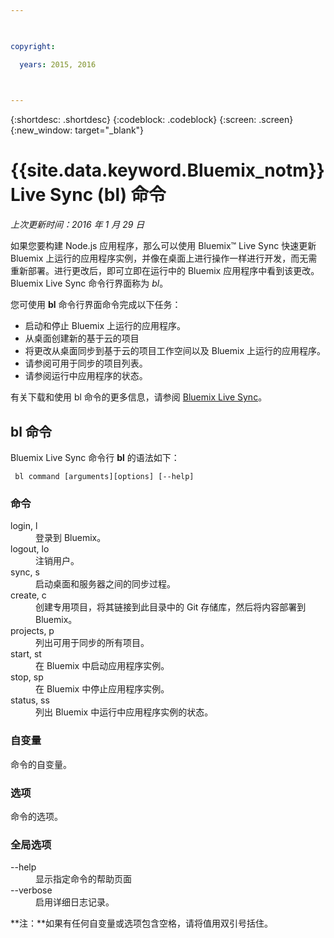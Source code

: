 ```yaml
---

 

copyright:

  years: 2015, 2016

 

---
```


{:shortdesc: .shortdesc}
{:codeblock: .codeblock}
{:screen: .screen}
{:new_window: target="_blank"}

# {{site.data.keyword.Bluemix_notm}} Live Sync (bl) 命令

*上次更新时间：2016 年 1 月 29 日*

如果您要构建 Node.js 应用程序，那么可以使用 Bluemix™ Live Sync 快速更新 Bluemix 上运行的应用程序实例，并像在桌面上进行操作一样进行开发，而无需重新部署。进行更改后，即可立即在运行中的 Bluemix 应用程序中看到该更改。Bluemix Live Sync 命令行界面称为 *bl*。

您可使用 **bl** 命令行界面命令完成以下任务：

* 启动和停止 Bluemix 上运行的应用程序。
* 从桌面创建新的基于云的项目
* 将更改从桌面同步到基于云的项目工作空间以及 Bluemix 上运行的应用程序。
* 请参阅可用于同步的项目列表。
* 请参阅运行中应用程序的状态。

有关下载和使用 bl 命令的更多信息，请参阅 [Bluemix Live Sync](../develop/bluemixlive.html)。

## bl 命令

Bluemix Live Sync 命令行 **bl** 的语法如下：

``` bl command [arguments][options] [--help]```

### 命令
<dl>
<dt>login, l</dt>
<dd>登录到 Bluemix。</dd>
<dt>logout, lo</dt>
<dd>注销用户。</dd>
<dt>sync, s</dt>
<dd>启动桌面和服务器之间的同步过程。</dd>
<dt>create, c</dt>
<dd>创建专用项目，将其链接到此目录中的 Git 存储库，然后将内容部署到 Bluemix。</dd>
<dt>projects, p</dt>
<dd>列出可用于同步的所有项目。</dd>
<dt>start, st</dt>
<dd>在 Bluemix 中启动应用程序实例。</dd>
<dt>stop, sp</dt>
<dd>在 Bluemix 中停止应用程序实例。</dd>
<dt>status, ss</dt>
<dd>列出 Bluemix 中运行中应用程序实例的状态。</dd>
</dl>

### 自变量
命令的自变量。

### 选项
命令的选项。

### 全局选项
<dl>
<dt>--help</dt>
<dd>显示指定命令的帮助页面</dd>
<dt>--verbose</dt>
<dd>启用详细日志记录。</dd>
</dl>

**注：**如果有任何自变量或选项包含空格，请将值用双引号括住。
